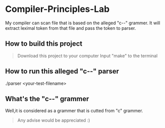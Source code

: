 # Compiler-Principles-Lab
My compiler can scan file that is based on the alleged "c--" grammer.
It will extract leximal token from that file and pass the token to parser.

## How to build this project
> Download this project to your computer 
> Input "make" to the terminal
## How to run this alleged "c--" parser
./parser \<your-test-filename\>
## What's the "c--" grammer
Well,it is considered as a grammer that is cutted from "c" grammer.

> Any advise would be appreciated :)
